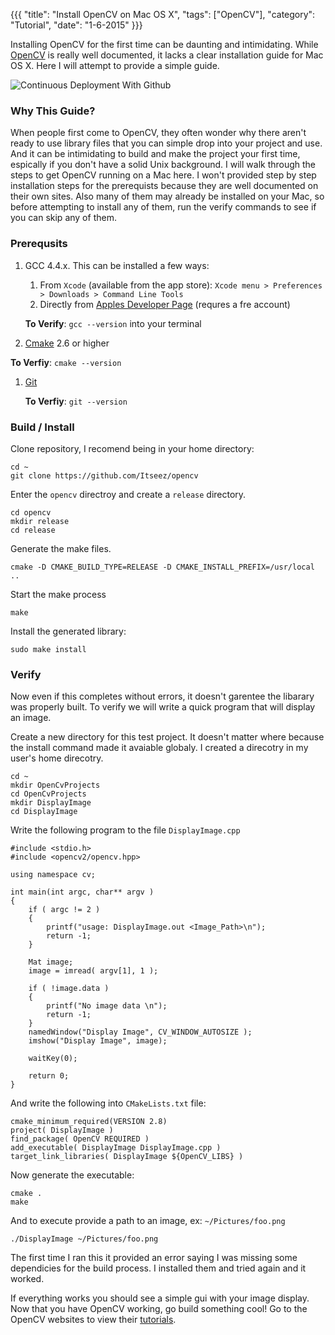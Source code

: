 {{{
  "title": "Install OpenCV on Mac OS X",
  "tags": ["OpenCV"],
  "category": "Tutorial",
  "date": "1-6-2015"
}}}

Installing OpenCV for the first time can be daunting and intimidating. While
[OpenCV](http://opencv.org/) is really well documented, it lacks a clear
installation guide for Mac OS X. Here I will attempt to provide a simple guide.
<!--more-->

![Continuous Deployment With Github](/post_imgs/InstallOpenCVMacOSX/opencv_osx.png)

### Why This Guide?
When people first come to OpenCV, they often wonder why there aren't ready to use
library files that you can simple drop into your project and use. And it can
be intimidating to build and make the project your first time, espically if you
don't have a solid Unix background. I will walk through the steps to get OpenCV
running on a Mac here. I won't provided step by step installation steps for the
prerequists because they are well documented on their own sites. Also many of
them may already be installed on your Mac, so before attempting to install any
of them, run the verify commands to see if you can skip any of them.

### Prerequsits
1. GCC 4.4.x. This can be installed a few ways:
    1. From `Xcode` (available from the app store):
    `Xcode menu > Preferences > Downloads > Command Line Tools`
    1. Directly from [Apples Developer Page](https://developer.apple.com/downloads/index.action?=Command%20Line%20Tools%20%28OS%20X%20Mavericks%29) (requres a fre account)

    **To Verify**: `gcc --version` into your terminal
1. [Cmake](http://www.cmake.org/download/) 2.6 or higher

  **To Verfiy**: `cmake --version`
1. [Git](http://git-scm.com/download/)

    **To Verfiy**: `git --version`

### Build / Install
Clone repository, I recomend being in your home directory:

    cd ~
    git clone https://github.com/Itseez/opencv
Enter the `opencv` directroy and create a `release` directory.

    cd opencv
    mkdir release
    cd release
Generate the make files.

    cmake -D CMAKE_BUILD_TYPE=RELEASE -D CMAKE_INSTALL_PREFIX=/usr/local ..
Start the make process

    make
Install the generated library:

    sudo make install
### Verify
Now even if this completes without errors, it doesn't garentee the libarary was
properly built. To verify we will write a quick program that will display an
image.

Create a new directory for this test project. It doesn't matter where because
the install command made it avaiable globaly. I created a direcotry in my user's
home direcotry.

    cd ~
    mkdir OpenCvProjects
    cd OpenCvProjects
    mkdir DisplayImage
    cd DisplayImage

Write the following program to the file `DisplayImage.cpp`

    #include <stdio.h>
    #include <opencv2/opencv.hpp>

    using namespace cv;

    int main(int argc, char** argv )
    {
        if ( argc != 2 )
        {
            printf("usage: DisplayImage.out <Image_Path>\n");
            return -1;
        }

        Mat image;
        image = imread( argv[1], 1 );

        if ( !image.data )
        {
            printf("No image data \n");
            return -1;
        }
        namedWindow("Display Image", CV_WINDOW_AUTOSIZE );
        imshow("Display Image", image);

        waitKey(0);

        return 0;
    }

And write the following into `CMakeLists.txt` file:

    cmake_minimum_required(VERSION 2.8)
    project( DisplayImage )
    find_package( OpenCV REQUIRED )
    add_executable( DisplayImage DisplayImage.cpp )
    target_link_libraries( DisplayImage ${OpenCV_LIBS} )

Now generate the executable:

    cmake .
    make

And to execute provide a path to an image, ex: `~/Pictures/foo.png`

    ./DisplayImage ~/Pictures/foo.png

The first time I ran this it provided an error saying I was missing some
dependicies for the build process. I installed them and tried again and it
worked.

If everything works you should see a simple gui with your image display.
Now that you have OpenCV working, go build something cool! Go to the OpenCV
websites to view their [tutorials](http://docs.opencv.org/doc/tutorials/tutorials.html).
